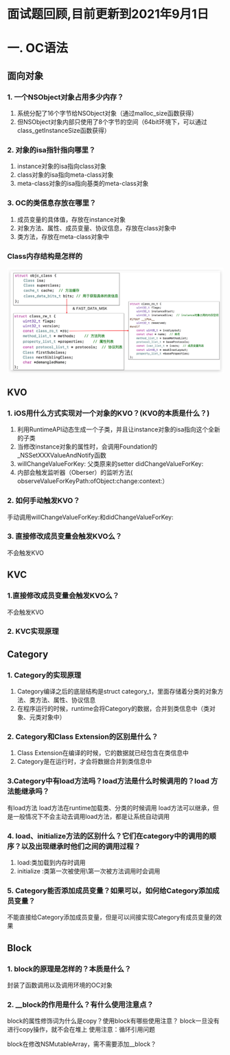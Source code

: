 # 面试题回顾,目前更新到2021年9月1日

# 一. OC语法
## 面向对象
### 1. 一个NSObject对象占用多少内存？
1. 系统分配了16个字节给NSObject对象（通过malloc_size函数获得）
2. 但NSObject对象内部只使用了8个字节的空间（64bit环境下，可以通过class_getInstanceSize函数获得）

### 2. 对象的isa指针指向哪里？
1. instance对象的isa指向class对象
2. class对象的isa指向meta-class对象
3. meta-class对象的isa指向基类的meta-class对象

### 3. OC的类信息存放在哪里？
1. 成员变量的具体值，存放在instance对象
2. 对象方法、属性、成员变量、协议信息，存放在class对象中
3. 类方法，存放在meta-class对象中

### Class内存结构是怎样的
![objc_class的结构](https://github.com/JW-chenjingwei/iOSInterview/blob/main/objc_class%E7%9A%84%E7%BB%93%E6%9E%84.png)
## KVO
### 1. iOS用什么方式实现对一个对象的KVO？(KVO的本质是什么？)
1. 利用RuntimeAPI动态生成一个子类，并且让instance对象的isa指向这个全新的子类
2. 当修改instance对象的属性时，会调用Foundation的_NSSetXXXValueAndNotify函数
3. willChangeValueForKey:
   父类原来的setter
   didChangeValueForKey:
4. 内部会触发监听器（Oberser）的监听方法( observeValueForKeyPath:ofObject:change:context:）

### 2. 如何手动触发KVO？
手动调用willChangeValueForKey:和didChangeValueForKey:

### 3. 直接修改成员变量会触发KVO么？
不会触发KVO

## KVC
### 1.直接修改成员变量会触发KVO么？
不会触发KVO

### 2. KVC实现原理

##  Category
### 1. Category的实现原理
1. Category编译之后的底层结构是struct category_t，里面存储着分类的对象方法、类方法、属性、协议信息
2. 在程序运行的时候，runtime会将Category的数据，合并到类信息中（类对象、元类对象中）

### 2. Category和Class Extension的区别是什么？
1. Class Extension在编译的时候，它的数据就已经包含在类信息中
2. Category是在运行时，才会将数据合并到类信息中

### 3.Category中有load方法吗？load方法是什么时候调用的？load 方法能继承吗？
有load方法
load方法在runtime加载类、分类的时候调用
load方法可以继承，但是一般情况下不会主动去调用load方法，都是让系统自动调用

### 4. load、initialize方法的区别什么？它们在category中的调用的顺序？以及出现继承时他们之间的调用过程？
1. load:类加载到内存时调用
2. initialize :类第一次被使用\第一次被方法调用时会调用

### 5. Category能否添加成员变量？如果可以，如何给Category添加成员变量？
不能直接给Category添加成员变量，但是可以间接实现Category有成员变量的效果

## Block
### 1. block的原理是怎样的？本质是什么？
封装了函数调用以及调用环境的OC对象

### 2. __block的作用是什么？有什么使用注意点？

block的属性修饰词为什么是copy？使用block有哪些使用注意？
block一旦没有进行copy操作，就不会在堆上
使用注意：循环引用问题

block在修改NSMutableArray，需不需要添加__block？


